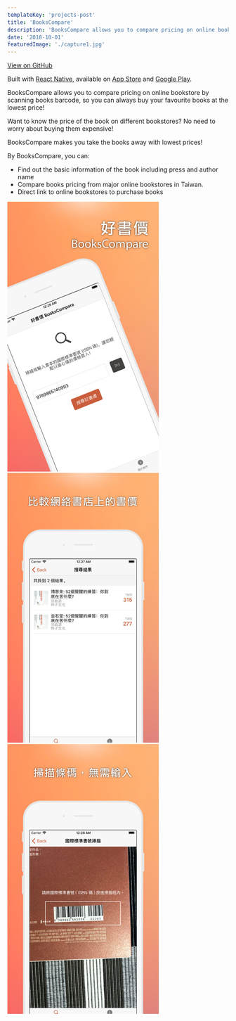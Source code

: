 ```yaml
---
templateKey: 'projects-post'
title: 'BooksCompare'
description: 'BooksCompare allows you to compare pricing on online bookstore by scanning books barcode.'
date: '2018-10-01'
featuredImage: './capture1.jpg'
---
```


[View on GitHub](https://github.com/andrewmmc/bookscompare-app)

Built with [React Native](https://facebook.github.io/react-native/), available on [App Store](http://bit.ly/bookscompare) and [Google Play](http://bit.ly/bookscompare-android).

BooksCompare allows you to compare pricing on online bookstore by scanning books barcode, so you can always buy your favourite books at the lowest price!

Want to know the price of the book on different bookstores? No need to worry about buying them expensive!

BooksCompare makes you take the books away with lowest prices!

By BooksCompare, you can:

- Find out the basic information of the book including press and author name
- Compare books pricing from major online bookstores in Taiwan.
- Direct link to online bookstores to purchase books

![](./capture1.jpg)
![](./capture2.jpg)
![](./capture3.jpg)
